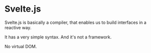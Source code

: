 # Svelte.js

Svelte.js is basically a compiler, that enables us to build interfaces in a reactive way.

It has a very simple syntax. And it's not a framework.

No virtual DOM.
